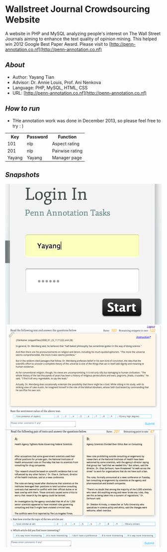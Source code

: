 Wallstreet Journal Crowdsourcing Website
========================================

A website in PHP and MySQL analyzing people's interest on The Wall Street Journals aiming to enhance the text quality of opinion mining. This helped win 2012 Google Best Paper Award. 
Please visit to [http://penn-annotation.co.nf](http://penn-annotation.co.nf)
## _About_
* Author: Yayang Tian
* Advisor: Dr. Annie Louis, Prof. Ani Nenkova
* Language: PHP, MySQL, HTML, CSS
* URL:  [http://penn-annotation.co.nf](http://penn-annotation.co.nf)

## _How to run_
* THe annotation work was done in December 2013, so please feel free to try : )
<table>
<tr><th>Key</th><th>Password</th><th>Function</th></tr>
<tr><td>101</td><td>nlp</td><td>Aspect rating</td></tr>
<tr><td>201</td><td>nlp</td><td>Pairwise rating</td></tr>
<tr><td>Yayang</td><td>Yayang</td><td>Manager page</td></tr>
</table>

## _Snapshots_
![login](snapshots/login.png)
![login](snapshots/aspect.png)
![login](snapshots/pairwise.png)


